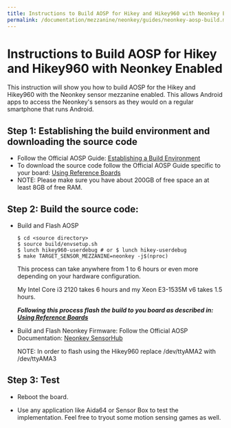 ```yaml
---
title: Instructions to Build AOSP for Hikey and Hikey960 with Neonkey Enabled
permalink: /documentation/mezzanine/neonkey/guides/neonkey-aosp-build.md.html
---
```


# Instructions to Build AOSP for Hikey and Hikey960 with Neonkey Enabled

This instruction will show you how to build AOSP for the Hikey and Hikey960 with
the Neonkey sensor mezzanine enabled. This allows Android apps to access the
Neonkey's sensors as they would on a regular smartphone that runs Android.

## Step 1: Establishing the build environment and downloading the source code

- Follow the Official AOSP Guide:
  [Establishing a Build Environment](https://source.android.com/source/initializing)
- To download the source code follow the Official AOSP Guide specific to your
  board: [Using Reference Boards](https://source.android.com/source/devices)
- NOTE: Please make sure you have about 200GB of free space an at least 8GB of
free RAM.

## Step 2: Build the source code:
 - Build and Flash AOSP
    ```shell
    $ cd <source directory>
    $ source build/envsetup.sh
    $ lunch hikey960-userdebug # or $ lunch hikey-userdebug
    $ make TARGET_SENSOR_MEZZANINE=neonkey -j$(nproc)
    ```
    This process can take anywhere from 1 to 6 hours or even more depending on
    your hardware configuration.

    My Intel Core i3 2120 takes 6 hours and my Xeon E3-1535M v6 takes 1.5 hours.

    ***Following this process flash the build to you board as described in: [Using Reference Boards](https://source.android.com/source/devices)***

- Build and Flash Neonkey Firmware: Follow the Official AOSP Documentation:
  [Neonkey SensorHub](https://source.android.com/source/devices#neonkey)

  NOTE: In order to flash using the Hikey960 replace /dev/ttyAMA2 with /dev/ttyAMA3

## Step 3: Test

  - Reboot the board.

  - Use any application like Aida64 or Sensor Box to test the implementation.
  Feel free to tryout some motion sensing games as well.
